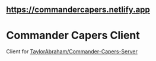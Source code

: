 ## https://commandercapers.netlify.app

# Commander Capers Client
Client for [TaylorAbraham/Commander-Capers-Server](https://github.com/TaylorAbraham/Commander-Capers-Server)
